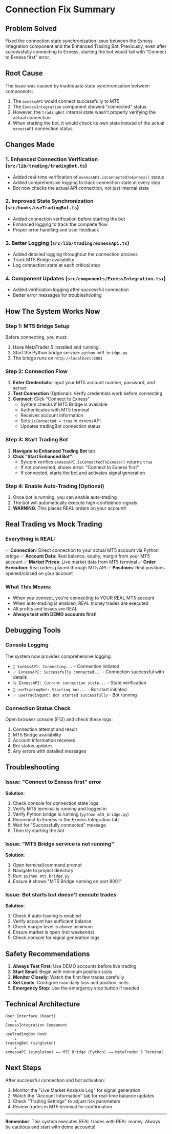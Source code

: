 # Connection Fix Summary

## Problem Solved

Fixed the connection state synchronization issue between the Exness Integration component and the Enhanced Trading Bot. Previously, even after successfully connecting to Exness, starting the bot would fail with "Connect to Exness first" error.

## Root Cause

The issue was caused by inadequate state synchronization between components:
1. The `exnessAPI` would connect successfully to MT5
2. The `ExnessIntegration` component showed "connected" status
3. However, the `tradingBot` internal state wasn't properly verifying the actual connection
4. When starting the bot, it would check its own state instead of the actual `exnessAPI` connection status

## Changes Made

### 1. Enhanced Connection Verification (`src/lib/trading/tradingBot.ts`)
- Added real-time verification of `exnessAPI.isConnectedToExness()` status
- Added comprehensive logging to track connection state at every step
- Bot now checks the actual API connection, not just internal state

### 2. Improved State Synchronization (`src/hooks/useTradingBot.ts`)
- Added connection verification before starting the bot
- Enhanced logging to track the complete flow
- Proper error handling and user feedback

### 3. Better Logging (`src/lib/trading/exnessApi.ts`)
- Added detailed logging throughout the connection process
- Track MT5 Bridge availability
- Log connection state at each critical step

### 4. Component Updates (`src/components/ExnessIntegration.tsx`)
- Added verification logging after successful connection
- Better error messages for troubleshooting

## How The System Works Now

### Step 1: MT5 Bridge Setup
Before connecting, you must:
1. Have MetaTrader 5 installed and running
2. Start the Python bridge service: `python mt5_bridge.py`
3. The bridge runs on `http://localhost:8001`

### Step 2: Connection Flow
1. **Enter Credentials**: Input your MT5 account number, password, and server
2. **Test Connection** (Optional): Verify credentials work before connecting
3. **Connect**: Click "Connect to Exness"
   - System checks if MT5 Bridge is available
   - Authenticates with MT5 terminal
   - Receives account information
   - Sets `isConnected = true` in exnessAPI
   - Updates tradingBot connection status

### Step 3: Start Trading Bot
1. **Navigate to Enhanced Trading Bot** tab
2. **Click "Start Enhanced Bot"**:
   - System verifies `exnessAPI.isConnectedToExness()` returns `true`
   - If not connected, shows error: "Connect to Exness first"
   - If connected, starts the bot and activates signal generation

### Step 4: Enable Auto-Trading (Optional)
1. Once bot is running, you can enable auto-trading
2. The bot will automatically execute high-confidence signals
3. **WARNING**: This places REAL orders on your account!

## Real Trading vs Mock Trading

### Everything is REAL:
✅ **Connection**: Direct connection to your actual MT5 account via Python bridge
✅ **Account Data**: Real balance, equity, margin from your MT5 account
✅ **Market Prices**: Live market data from MT5 terminal
✅ **Order Execution**: Real orders placed through MT5 API
✅ **Positions**: Real positions opened/closed on your account

### What This Means:
- When you connect, you're connecting to YOUR REAL MT5 account
- When auto-trading is enabled, REAL money trades are executed
- All profits and losses are REAL
- **Always test with DEMO accounts first!**

## Debugging Tools

### Console Logging
The system now provides comprehensive logging:
- `🔗 ExnessAPI: Connecting...` - Connection initiated
- `✅ ExnessAPI: Successfully connected...` - Connection successful with details
- `🔍 ExnessAPI: Current connection state...` - State verification
- `🚀 useTradingBot: Starting bot...` - Bot start initiated
- `✅ useTradingBot: Bot started successfully` - Bot running

### Connection Status Check
Open browser console (F12) and check these logs:
1. Connection attempt and result
2. MT5 Bridge availability
3. Account information received
4. Bot status updates
5. Any errors with detailed messages

## Troubleshooting

### Issue: "Connect to Exness first" error
**Solution**:
1. Check console for connection state logs
2. Verify MT5 terminal is running and logged in
3. Verify Python bridge is running (`python mt5_bridge.py`)
4. Reconnect to Exness in the Exness Integration tab
5. Wait for "Successfully connected" message
6. Then try starting the bot

### Issue: "MT5 Bridge service is not running"
**Solution**:
1. Open terminal/command prompt
2. Navigate to project directory
3. Run: `python mt5_bridge.py`
4. Ensure it shows "MT5 Bridge running on port 8001"

### Issue: Bot starts but doesn't execute trades
**Solution**:
1. Check if auto-trading is enabled
2. Verify account has sufficient balance
3. Check margin level is above minimum
4. Ensure market is open (not weekends)
5. Check console for signal generation logs

## Safety Recommendations

1. **Always Test First**: Use DEMO accounts before live trading
2. **Start Small**: Begin with minimum position sizes
3. **Monitor Closely**: Watch the first few trades carefully
4. **Set Limits**: Configure max daily loss and position limits
5. **Emergency Stop**: Use the emergency stop button if needed

## Technical Architecture

```
User Interface (React)
    ↓
ExnessIntegration Component
    ↓
useTradingBot Hook
    ↓
tradingBot (singleton)
    ↓
exnessAPI (singleton) ←→ MT5 Bridge (Python) ←→ MetaTrader 5 Terminal
```

## Next Steps

After successful connection and bot activation:
1. Monitor the "Live Market Analysis Log" for signal generation
2. Watch the "Account Information" tab for real-time balance updates
3. Check "Trading Settings" to adjust risk parameters
4. Review trades in MT5 terminal for confirmation

---

**Remember**: This system executes REAL trades with REAL money. Always be cautious and start with demo accounts!
